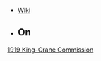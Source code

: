 - [Wiki](https://en.wikipedia.org/wiki/Paris_Peace_Conference_(1919%E2%80%931920))
- On
	- 
[1919 King–Crane Commission](1919%20King–Crane%20Commission)